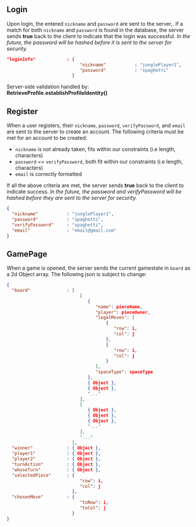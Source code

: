 ## Login
Upon login, the entered `nickname` and `password` are sent to the server,. If a match for both `nickname` and `password` is found in the database, the server sends **true** back to the client to indicate that the login was successful.
*In the future, the password will be hashed before it is sent to the server for security.*
```json
"loginInfo"            : {
                            "nickname"           : "junglePlayer1",
                            "password"           : "spaghetti"
                         }
```
Server-side validation handled by: **RetrieveProfile.establishProfileIdentity()**

## Register
When a user registers, their `nickname`, `password`, `verifyPassword`, and `email` are sent to the server to create an account. The following criteria must be met for an account to be created:
- `nickname` is not already taken, fits within our constraints (i.e length, characters)
- `password` == `verifyPassword`, both fit within our constraints (i.e length, characters)
- `email` is correctly formatted

If all the above criteria are met, the server sends **true** back to the client to indicate success.
*In the future, the password and verifyPassword will be hashed before they are sent to the server for security.*
```json
{
  "nickname"           : "junglePlayer1",
  "password"           : "spaghetti",
  "verifyPassword"     : "spaghetti",
  "email"              : "email@gmail.com"
}
```

## GamePage
When a game is opened, the server sends the current gamestate in `board` as a 2d Object array. The following json is subject to change:


```json
{
  "board"              : [
                            [
                               {
                                  "name": pieceName,
                                  "player": pieceOwner,
                                  "legalMoves": [
                                      {
                                         "row": i,
                                         "col": j
                                      },
                                      {
                                         "row": i,
                                         "col": j
                                      }
                                  ],
                                  "spaceType": spaceType
                               },
                               { Object },
                               { Object },
                               "..."
                            ],
                            [
                               { Object },
                               { Object },
                               { Object },
                               "..."
                            ],
                            "..."
                         ],
  "winner"             : { Object },
  "player1"            : { Object },
  "player2"            : { Object },
  "turnAction"         : { Object },
  "whoseTurn"          : { Object },
  "selectedPiece"      : {
                            "row": i, 
                            "col": j
                         },
  "chosenMove"         : {
                            "toRow": i, 
                            "toCol": j
                         }
}
```
